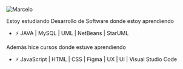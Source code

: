 
![Marcelo](https://github.com/MarceloAsevedo/MarceloAsevedo/assets/116969032/51440f7f-9f41-4a73-9e48-156cd2431342)







Estoy estudiando Desarrollo de Software donde estoy aprendiendo
- ⚡ JAVA | MySQL | UML | NetBeans | StarUML 

Además hice cursos donde estuve aprendiendo
- ⚡ JavaScript | HTML | CSS | Figma | UX | UI | Visual Studio Code

